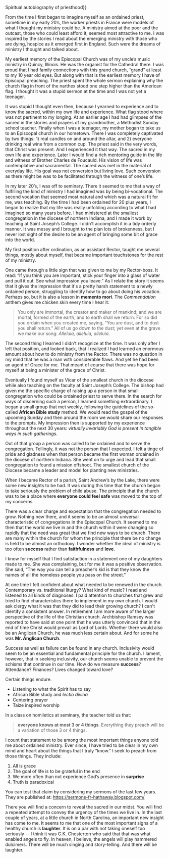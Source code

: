Spiritual autobiography of priesthood}}

From the time I first began to imagine myself as an ordained priest, sometime in my early 20’s, the worker priests in France were models of what I thought my ministry could be.  A ministry aimed at the poor and the outcast, those who could least afford it, seemed most attractive to me. I was inspired by the stories I read about the emerging ministry with those who are dying, hospice as it emerged first in England. Such were the dreams of ministry I thought and talked about.
  
My earliest memory of the Episcopal Church was of my uncle’s music ministry in Quincy, Illinois. He was the organist for the Cathedral there. I was proud that I had family connections with this grand church, “grand” at least to my 10 year old eyes. But along with that is the earliest memory I have of Episcopal preaching. The priest spent the whole sermon explaining why the church flag in front of the narthex stood one step higher than the American flag. I thought it was a stupid sermon at the time and I was not yet a teenager.
  
It was stupid I thought even then, because I yearned to experience and to know the sacred, within my own life and experience. What flag stood where was not pertinent to my longing. At an earlier age I had had glimpses of the sacred in the stories and prayers of my grandmother, a Methodist Sunday school teacher. Finally when I was a teenager, my mother began to take us to an Episcopal church in our hometown. There I was completely captivated by two things: 1) real candles on and around the altar, and 2) everyone drinking real wine from a common cup. The priest said in the very words, that Christ was present. And I experienced it that way. The sacred in my own life and experience. Later I would find a rich mentoring guide in the life and witness of Brother Charles de Foucauld. His vision of life was contemplative and sacramental. The sacred was met in the material of everyday life. His goal was not conversion but living love. Such conversion as there might be was to be facilitated through the witness of one’s life.
  
In my later 20’s, I was off to seminary. There it seemed to me that a way of fulfilling the kind of ministry I had imagined was by being bi-vocational. The second vocation that seemed most natural and which was a natural fit for me, was teaching. By the time I had been ordained for 20 plus years, I began to realize that my life was really unfolding according to what I had imagined so many years before. I had ministered at the smallest congregation in the diocese of northern Indiana, and I made it work by teaching at Saint Joseph’s College. I didn't accomplish it in a tidy orderly manner. It was messy and I brought to the plan lots of brokenness, but I never lost sight of the desire to be an agent of bringing some bit of grace into the world.
  
My first position after ordination, as an assistant Rector, taught me several things, mostly about myself, that became important touchstones for the rest of my ministry.
  
One came through a little sign that was given to me by my Rector-boss. It read: “If you think you are important, stick your finger into a glass of water and pull it out. See what impression you leave.” As I relate the story it seems that it gives the impression that it's a pretty harsh statement to a newly ordained person, struggling to identify how to go about doing his vocation. Perhaps so, but it is also a lesson in **memento mori**. The *Commendation* anthem gives me chicken skin every time I hear it:
  
> You only are immortal, the creator and maker of mankind; and we are mortal, formed of the earth, and to earth shall we return. For so did you ordain when you created me, saying, “You are dust, and to dust you shall return.” All of us go down to the dust; yet even at the grave we make our song: *Alleluia, alleluia, alleluia*.
  
The second thing I learned I didn't recognize at the time. It was only after I left that position, and looked back, that I realized I had learned an enormous amount about how to do ministry from the Rector. There was no question in my mind that he was a man with considerable flaws. And yet he had been an agent of Grace for me. That meant of course that there was hope for myself at being a minister of the grace of Christ.
  
Eventually I found myself as Vicar of the smallest church in the diocese while also teaching on the faculty at Saint Joseph’s College. The bishop had given me the specific charge of raising up a person in that small congregation who could be ordained priest to serve there. In the search for ways of discerning such a person, I learned something extraordinary. I began a small group that met weekly, following the guidelines of the so-called **African Bible study** method. We would read the gospel of the upcoming Sunday and then around the room we would share our responses to the prompts. My impression then is supported by my experience throughout the next 30 years: *virtually invariably God is present in tangible ways in such gatherings*. 
  
Out of that group a person was called to be ordained and to serve the congregation. Tellingly, it was not the person that I expected. I felt a tinge of pride and gladness when that person became the first woman ordained in the diocese of northern Indiana. She went on to urge and lead that small congregation to found a mission offshoot. The smallest church of the Diocese became a leader and model for planting new ministries.
  
When I became Rector of a parish, Saint Andrew’s by the Lake, there were some new insights to be had. It was during this time that the church began to take seriously the problem of child abuse. The principle that the church was to be a place where **everyone could feel safe** was moved to the top of my concerns. 
  
There was a clear charge and expectation that the congregation needed to grow. Nothing new there, and it seems to be an almost universal characteristic of congregations in the Episcopal Church. It seemed to me then that the world we live in and the church within it were changing so rapidly that the need was  great that we find new ways to be church. There are many within the church for whom the principle that there be no change is held to be almost an orthodoxy. I wonder whether the ideal of ministry is too often **success** rather than **faithfulness** and **love**.
  
I know for myself that I find satisfaction in a statement one of my daughters made to me. She was complaining, but for me it was a positive observation. She said, “The way you can tell a preacher’s kid is that they know the names of all the homeless people you pass on the street.”
  
At one time I felt confident about what needed to be renewed in the church. Contemporary vs. traditional liturgy? What kind of music? I read and listened to all kinds of diagnoses. I paid attention to churches that grew and tried to find characteristics there to implement in my own church. I would ask clergy what it was that they did to lead their growing church? I can't identify a consistent answer. In retirement I am more aware of the larger perspective of the life of the Christian church. Archbishop Ramsey was reported to have said at one point that he was utterly convinced that in the end of time Christ would prevail as Lord of Lords. Whether there would also be an Anglican Church, he was much less certain about. And for some he was **Mr. Anglican Church**.

Success as well as failure can be found in any church. Inclusivity would seem to be an essential and fundamental principle for the church. I lament, however, that in seeking inclusivity, our church seems unable to prevent the schisms that continue in our time. How do we measure **success**? Attendance? Finances? Lives changed toward love?
  
Certain things endure.

- Listening to what the Spirit has to say
- African Bible study and *lectio divina*
- Centering prayer
- Taize inspired worship
  
In a class on homiletics at seminary, the teacher told us that:
 
> **everyone knows at most 3 or 4 things**. Everything they preach will be a variation of those 3 or 4 things. 

I count that statement to be among the most important things anyone told me about ordained ministry. Ever since, I have tried to be clear in my own mind and heart about the things that I truly “know.” I seek to preach from those things. They include:
  
  1. All is grace
  2. The goal of life is to be grateful in the end
  3. We more often than not experience God’s presence in **surprise**
  4. Truth is paradoxical
  
You can test that claim by considering my sermons of the last few years. They are published at: https://sermons-fr-hathaway.blogspot.com/

There you will find a concern to reveal the sacred in our midst. You will find a repeated attempt to convey the urgency of the times we live in. In the last couple of years, at a little church in North Carolina, an important new insight has come to me. It seems to me that one of the most important signs of a healthy church is **laughter**. It is on a par with not taking oneself too seriously -- I think it was G.K. Chesterton who said that that was what enabled angels to fly. In heaven, I believe, the angels will play hammered dulcimers. There will be much singing and story-telling. And there will be laughter.